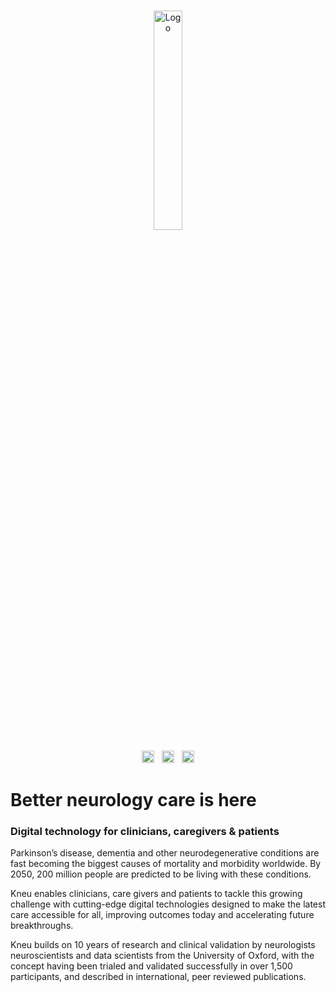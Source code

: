 <!-- LOGO -->
<br />
<p align="center">
  <a href="https://kneu.com"><img src="https://assets.kneu.com/images/kneu/logo-secondary-forest-kneu.png" alt="Logo" width="30%"></a>
  <br/>
</p>
<p align="center">
<a href="https://kneu.com"><img src="https://raw.githubusercontent.com/FortAwesome/Font-Awesome/6.x/svgs/solid/globe.svg" width="20" height="20"></a>
&nbsp;
<a href="https://www.linkedin.com/company/neu-health/"><img src="https://raw.githubusercontent.com/FortAwesome/Font-Awesome/6.x/svgs/brands/linkedin.svg" width="20" height="20"></a>
&nbsp;
<a href="https://x.com/neu_health"><img src="https://raw.githubusercontent.com/FortAwesome/Font-Awesome/6.x/svgs/brands/x-twitter.svg" width="20" height="20"></a>
</p>

<h1>Better neurology care is here</h1>

### Digital technology for clinicians, caregivers & patients

Parkinson’s disease, dementia and other neurodegenerative conditions are fast becoming the biggest causes of mortality and morbidity worldwide. By 2050, 200 million people are predicted to be living with these conditions.

Kneu enables clinicians, care givers and patients to tackle this growing challenge with cutting-edge digital technologies designed to make the latest care accessible for all, improving outcomes today and accelerating future breakthroughs.

Kneu builds on 10 years of research and clinical validation by neurologists neuroscientists and data scientists from the University of Oxford, with the concept having been trialed and validated successfully in over 1,500 participants, and described in international, peer reviewed publications.
